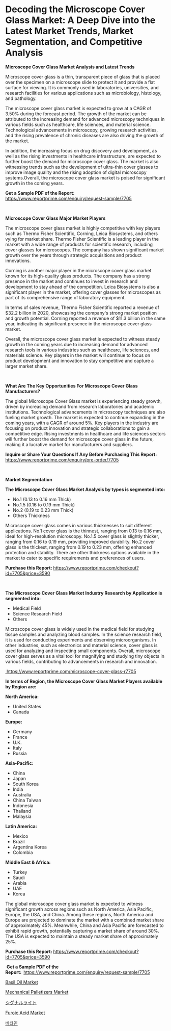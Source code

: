 <p><h1>Decoding the Microscope Cover Glass Market: A Deep Dive into the Latest Market Trends, Market Segmentation, and Competitive Analysis</h1></p><p><strong>Microscope Cover Glass Market Analysis and Latest Trends</strong></p>
<p><p>Microscope cover glass is a thin, transparent piece of glass that is placed over the specimen on a microscope slide to protect it and provide a flat surface for viewing. It is commonly used in laboratories, universities, and research facilities for various applications such as microbiology, histology, and pathology.</p><p>The microscope cover glass market is expected to grow at a CAGR of 3.50% during the forecast period. The growth of the market can be attributed to the increasing demand for advanced microscopy techniques in various fields such as healthcare, life sciences, and material science. Technological advancements in microscopy, growing research activities, and the rising prevalence of chronic diseases are also driving the growth of the market.</p><p>In addition, the increasing focus on drug discovery and development, as well as the rising investments in healthcare infrastructure, are expected to further boost the demand for microscope cover glass. The market is also witnessing trends such as the development of ultra-thin cover glasses to improve image quality and the rising adoption of digital microscopy systems.Overall, the microscope cover glass market is poised for significant growth in the coming years.</p></p>
<p><strong>Get a Sample PDF of the Report:&nbsp;</strong> <a href="https://www.reportprime.com/enquiry/request-sample/7705">https://www.reportprime.com/enquiry/request-sample/7705</a></p>
<p>&nbsp;</p>
<p><strong>Microscope Cover Glass Major Market Players</strong></p>
<p><p>The microscope cover glass market is highly competitive with key players such as Thermo Fisher Scientific, Corning, Leica Biosystems, and others vying for market share. Thermo Fisher Scientific is a leading player in the market with a wide range of products for scientific research, including cover glasses for microscopes. The company has shown significant market growth over the years through strategic acquisitions and product innovations. </p><p>Corning is another major player in the microscope cover glass market known for its high-quality glass products. The company has a strong presence in the market and continues to invest in research and development to stay ahead of the competition. Leica Biosystems is also a significant player in the market, offering cover glasses for microscopes as part of its comprehensive range of laboratory equipment.</p><p>In terms of sales revenue, Thermo Fisher Scientific reported a revenue of $32.2 billion in 2020, showcasing the company's strong market position and growth potential. Corning reported a revenue of $11.3 billion in the same year, indicating its significant presence in the microscope cover glass market.</p><p>Overall, the microscope cover glass market is expected to witness steady growth in the coming years due to increasing demand for advanced research tools in various industries such as healthcare, life sciences, and materials science. Key players in the market will continue to focus on product development and innovation to stay competitive and capture a larger market share.</p></p>
<p>&nbsp;</p>
<p><strong>What Are The Key Opportunities For Microscope Cover Glass Manufacturers?</strong></p>
<p><p>The global Microscope Cover Glass market is experiencing steady growth, driven by increasing demand from research laboratories and academic institutions. Technological advancements in microscopy techniques are also fueling market growth. The market is expected to continue expanding in the coming years, with a CAGR of around 5%. Key players in the industry are focusing on product innovation and strategic collaborations to gain a competitive edge. Rising investments in healthcare and life sciences sectors will further boost the demand for microscope cover glass in the future, making it a lucrative market for manufacturers and suppliers.</p></p>
<p><strong>Inquire or Share Your Questions If Any Before Purchasing This Report:</strong> <a href="https://www.reportprime.com/enquiry/pre-order/7705">https://www.reportprime.com/enquiry/pre-order/7705</a></p>
<p>&nbsp;</p>
<p><strong>Market Segmentation</strong></p>
<p><strong>The Microscope Cover Glass Market Analysis by types is segmented into:</strong></p>
<p><ul><li>No.1 (0.13 to 0.16 mm Thick)</li><li>No.1.5 (0.16 to 0.19 mm Thick)</li><li>No.2 (0.19 to 0.23 mm Thick)</li><li>Others Thickness</li></ul></p>
<p><p>Microscope cover glass comes in various thicknesses to suit different applications. No.1 cover glass is the thinnest, ranging from 0.13 to 0.16 mm, ideal for high-resolution microscopy. No.1.5 cover glass is slightly thicker, ranging from 0.16 to 0.19 mm, providing improved durability. No.2 cover glass is the thickest, ranging from 0.19 to 0.23 mm, offering enhanced protection and stability. There are other thickness options available in the market to cater to specific requirements and preferences of users.</p></p>
<p><strong>Purchase this Report:&nbsp;</strong><a href="https://www.reportprime.com/checkout?id=7705&price=3590">https://www.reportprime.com/checkout?id=7705&price=3590</a></p>
<p>&nbsp;</p>
<p><strong>The Microscope Cover Glass Market Industry Research by Application is segmented into:</strong></p>
<p><ul><li>Medical Field</li><li>Science Research Field</li><li>Others</li></ul></p>
<p><p>Microscope cover glass is widely used in the medical field for studying tissue samples and analyzing blood samples. In the science research field, it is used for conducting experiments and observing microorganisms. In other industries, such as electronics and material science, cover glass is used for analyzing and inspecting small components. Overall, microscope cover glass serves as a vital tool for magnifying and studying tiny objects in various fields, contributing to advancements in research and innovation.</p></p>
<p><a href="https://www.reportprime.com/microscope-cover-glass-r7705">&nbsp;https://www.reportprime.com/microscope-cover-glass-r7705</a></p>
<p><strong>In terms of Region, the Microscope Cover Glass Market Players available by Region are:</strong></p>
<p>
    <p> <strong> North America: </strong>
        <ul>
            <li>United States</li>
            <li>Canada</li>
        </ul>
        </p> 
    <p> <strong> Europe: </strong>
        <ul>
            <li>Germany</li>
            <li>France</li>
            <li>U.K.</li>
            <li>Italy</li>
            <li>Russia</li>
        </ul>
        </p> 
    <p> <strong> Asia-Pacific: </strong>
        <ul>
            <li>China</li>
            <li>Japan</li>
            <li>South Korea</li>
            <li>India</li>
            <li>Australia</li>
            <li>China Taiwan</li>
            <li>Indonesia</li>
            <li>Thailand</li>
            <li>Malaysia</li>
        </ul>
        </p> 
    <p> <strong> Latin America: </strong>
        <ul>
            <li>Mexico</li>
            <li>Brazil</li>
            <li>Argentina Korea</li>
            <li>Colombia</li>
        </ul>
        </p> 
    <p> <strong> Middle East & Africa: </strong>
        <ul>
            <li>Turkey</li>
            <li>Saudi</li>
            <li>Arabia</li>
            <li>UAE</li>
            <li>Korea</li>
        </ul>
    </p>
    </p>
<p><p>The global microscope cover glass market is expected to witness significant growth across regions such as North America, Asia Pacific, Europe, the USA, and China. Among these regions, North America and Europe are projected to dominate the market with a combined market share of approximately 45%. Meanwhile, China and Asia Pacific are forecasted to exhibit rapid growth, potentially capturing a market share of around 30%. The USA is expected to maintain a steady market share of approximately 25%.</p></p>
<p><strong>Purchase this Report: </strong><a href="https://www.reportprime.com/checkout?id=7705&price=3590">https://www.reportprime.com/checkout?id=7705&price=3590</a></p>
<p>&nbsp;<strong>Get a Sample PDF of the Report:&nbsp;&nbsp;</strong><a href="https://www.reportprime.com/enquiry/request-sample/7705">https://www.reportprime.com/enquiry/request-sample/7705</a></p>
<p><strong></strong></p>
<p><p><a href="https://issuu.com/reportprime-2/docs/basil-oil-market-size-2030.pptx">Basil Oil Market</a></p><p><a href="https://github.com/jhcraigie/Market-Research-Report-List-2/blob/main/mechanical-palletizers-market.md">Mechanical Palletizers Market</a></p><p><a href="https://github.com/xnljig2898992/Market-Research-Report-List-1/blob/main/935155127069.md">シグナルライト</a></p><p><a href="https://issuu.com/reportprime-2/docs/furoic-acid-market-size-2030.pptx">Furoic Acid Market</a></p><p><a href="https://github.com/vsn7qpua81q/Market-Research-Report-List-1/blob/main/216072326866.md">베타인</a></p></p>